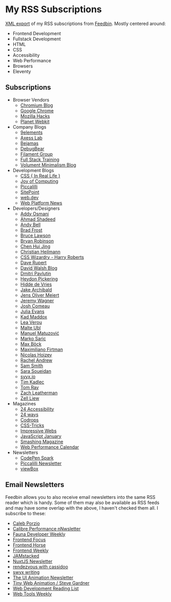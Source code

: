 # My RSS Subscriptions

[XML export](subscriptions.xml) of my RSS subscriptions from [Feedbin](https://feedbin.com).
Mostly centered around:
- Frontend Development
- Fullstack Development
- HTML
- CSS
- Accessibility
- Web Performance
- Browsers
- Eleventy

## Subscriptions

- Browser Vendors
  - [Chromium Blog](https://blog.chromium.org)
  - [Google Chrome](https://blog.google/products/chrome/)
  - [Mozilla Hacks](https://hacks.mozilla.org)
  - [Planet Webkit](http://planet.webkit.org)
- Company Blogs
  - [9elements](https://9elements.com/blog/)
  - [Axess Lab](https://axesslab.com/)
  - [Bejamas](https://bejamas.io)
  - [DebugBear](https://www.debugbear.com/blog/)
  - [Filament Group](https://filamentgroup.com/lab/)
  - [Full Stack Training](https://blog.fullstacktraining.com)
  - [Volument Minimalism Blog](https://volument.com/blog/)
- Development Blogs
  - [CSS { In Real Life }](https://css-irl.info)
  - [Joy of Computing](https://joy.recurse.com/)
  - [Piccalilli](https://piccalil.li/)
  - [SitePoint](https://www.sitepoint.com)
  - [web.dev](https://web.dev)
  - [Web Platform News](https://webplatform.news/)
- Developers/Designers
  - [Addy Osmani](https://addyosmani.com)
  - [Ahmad Shadeed](http://ishadeed.com/)
  - [Andy Bell](https://andy-bell.design/)
  - [Brad Frost](https://bradfrost.com)
  - [Bruce Lawson](https://www.brucelawson.co.uk)
  - [Bryan Robinson](https://bryanlrobinson.com)
  - [Chen Hui Jing](https://chenhuijing.com/)
  - [Christian Heilmann](https://christianheilmann.com)
  - [CSS Wizardry - Harry Roberts](https://csswizardry.com/)
  - [Dave Rupert](http://daverupert.com)
  - [David Walsh Blog](https://davidwalsh.name)
  - [Dmitri Pavlutin](https://dmitripavlutin.com)
  - [Heydon Pickering](https://heydonworks.com)
  - [Hidde de Vries](https://hiddedevries.nl/en/blog/)
  - [Jake Archibald](https://jakearchibald.com/)
  - [Jens Oliver Meiert](https://meiert.com/en/)
  - [Jeremy Wagner](https://jeremy.codes/)
  - [Josh Comeau](https://joshwcomeau.com/)
  - [Julia Evans](http://jvns.ca)
  - [Kad Maddox](https://leftalign.substack.com)
  - [Lea Verou](https://lea.verou.me)
  - [Malte Ubl](https://www.industrialempathy.com)
  - [Manuel Matuzović](https://matuzo.at)
  - [Marko Saric](https://markosaric.com)
  - [Max Böck](https://mxb.dev)
  - [Maximiliano Firtman](https://firt.dev/)
  - [Nicolas Hoizey](http://pubsubhubbub.superfeedr.com/)
  - [Rachel Andrew](http://rachelandrew.co.uk/archives)
  - [Sam Smith](https://smth.uk/)
  - [Sara Soueidan](https://sarasoueidan.com/blog/)
  - [syyx.io](https://swyx.io)
  - [Tim Kadlec](https://timkadlec.com/)
  - [Tom Ray](http://github.com/dylang/node-rss)
  - [Zach Leatherman](https://www.zachleat.com/web/)
  - [Zell Liew](https://zellwk.com/)
- Magazines
  - [24 Accessibility](https://www.24a11y.com)
  - [24 ways](https://24ways.org/)
  - [Codrops](https://tympanus.net/codrops)
  - [CSS-Tricks](https://css-tricks.com)
  - [Impressive Webs](https://www.impressivewebs.com)
  - [JavaScript January](https://www.javascriptjanuary.com/)
  - [Smashing Magazine](https://www.smashingmagazine.com/)
  - [Web Performance Calendar](https://calendar.perfplanet.com)
- Newsletters
  - [CodePen Spark](https://codepen.io/spark)
  - [Piccalilli Newsletter](https://piccalil.li/)
  - [viewBox](https://buttondown.email/viewBox)

## Email Newsletters

Feedbin allows you to also receive email newsletters into the same RSS reader which is handy. Some of them may also be available as RSS feeds and may have some overlap with the above, I haven't checked them all.
I subscribe to these:

- [Caleb Porzio](https://calebporzio.com/)
- [Calibre Performance nNwsletter](https://www.calibreapp.com/newsletter)
- [Fauna Developer Weekly](https://www2.fauna.com/l/517431/2018-07-09/6d1b8j)
- [Frontend Focus](https://frontendfoc.us/)
- [Frontend Horse](https://frontend.horse/)
- [Frontend Weekly](https://frontendweekly.co/)
- [JAMstacked](https://jamstack.email/)
- [NuxtJS Newsletter](https://nuxtjs.org/)
- [rendezvous with cassidoo](https://buttondown.email/cassidoo)
- [swyx writing](https://tinyletter.com/swyx/)
- [The UI Animation Newsletter](https://uianimationnewsletter.com/)
- [Tiny Web Animation / Steve Gardner](https://theanimatedweb.com/newsletter/)
- [Web Development Reading List](https://wdrl.info/)
- [Web Tools Weekly](https://webtoolsweekly.com/)
